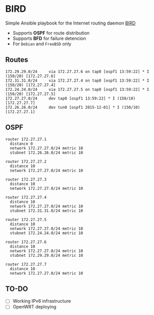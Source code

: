 # BIRD

Simple Ansible playbook for the Internet routing daemon [BIRD](http://bird.network.cz/)

* Supports **OSPF** for route distribution
* Supports **BFD** for failure detencion
* For ``Debian`` and ``FreeBSD`` only

## Routes
```
172.29.29.0/24     via 172.27.27.6 on tap0 [ospf1 13:59:22] * I (150/20) [172.27.27.6]
172.31.31.0/24     via 172.27.27.4 on tap0 [ospf1 13:59:22] * I (150/20) [172.27.27.4]
172.24.24.0/24     via 172.27.27.5 on tap0 [ospf1 13:59:22] * I (150/20) [172.27.27.5]
172.27.27.0/24     dev tap0 [ospf1 13:59:22] * I (150/10) [172.27.27.7]
172.26.26.0/24     dev tun0 [ospf1 2015-12-01] * I (150/10) [172.27.27.1]
```

## OSPF
```
router 172.27.27.1
  distance 0
  network 172.27.27.0/24 metric 10
  stubnet 172.26.26.0/24 metric 10

router 172.27.27.2
  distance 10
  network 172.27.27.0/24 metric 10

router 172.27.27.3
  distance 10
  network 172.27.27.0/24 metric 10

router 172.27.27.4
  distance 10
  network 172.27.27.0/24 metric 10
  stubnet 172.31.31.0/24 metric 10

router 172.27.27.5
  distance 10
  network 172.27.27.0/24 metric 10
  stubnet 172.24.24.0/24 metric 10

router 172.27.27.6
  distance 10
  network 172.27.27.0/24 metric 10
  stubnet 172.29.29.0/24 metric 10

router 172.27.27.7
  distance 10
  network 172.27.27.0/24 metric 10
```

## TO-DO
- [ ] Working IPv6 infrastructure
- [ ] OpenWRT deploying

